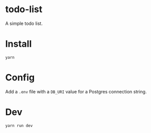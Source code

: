 # todo-list

A simple todo list.

# Install

`yarn`

# Config

Add a `.env` file with a `DB_URI` value for a Postgres connection string.

# Dev

`yarn run dev`
